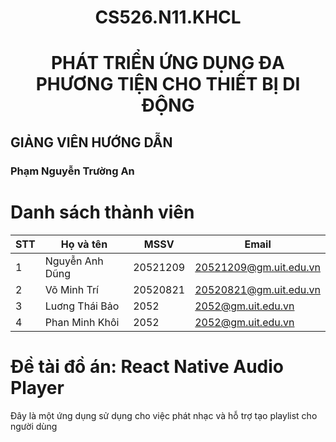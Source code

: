 # <h1 align="center"><b>CS526.N11.KHCL </b></h1>
<h1 align="center"> PHÁT TRIỂN ỨNG DỤNG ĐA PHƯƠNG TIỆN CHO THIẾT BỊ DI ĐỘNG</h1>


## GIẢNG VIÊN HƯỚNG DẪN
### Phạm Nguyễn Trường An

# Danh sách thành viên 
| STT | Họ và tên | MSSV | Email |
|-----|-------|------|-------|
| 1 | Nguyễn Anh Dũng | 20521209 | 20521209@gm.uit.edu.vn |
| 2 | Võ Minh Trí | 20520821 | 20520821@gm.uit.edu.vn |
| 3 | Luơng Thái Bảo | 2052 | 2052@gm.uit.edu.vn |
| 4 | Phan Minh Khôi | 2052 | 2052@gm.uit.edu.vn |

# Đề tài đồ án: React Native Audio Player

Đây là một ứng dụng sử dụng cho việc phát nhạc và hỗ trợ tạo playlist cho người dùng 
